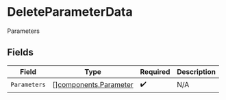 # DeleteParameterData

Parameters


## Fields

| Field                                                          | Type                                                           | Required                                                       | Description                                                    |
| -------------------------------------------------------------- | -------------------------------------------------------------- | -------------------------------------------------------------- | -------------------------------------------------------------- |
| `Parameters`                                                   | [][components.Parameter](../../models/components/parameter.md) | :heavy_check_mark:                                             | N/A                                                            |
